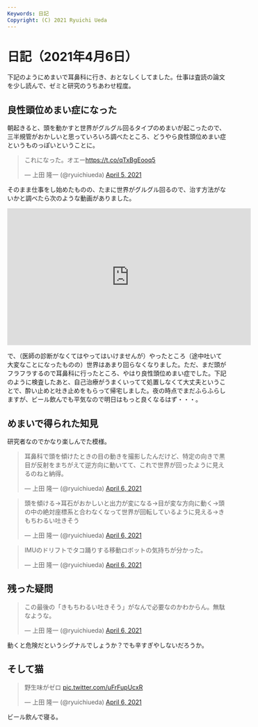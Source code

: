 ```yaml
---
Keywords: 日記
Copyright: (C) 2021 Ryuichi Ueda
---
```


# 日記（2021年4月6日）

下記のようにめまいで耳鼻科に行き、おとなしくしてました。仕事は査読の論文を少し読んで、ゼミと研究のうちあわせ程度。


## 良性頭位めまい症になった

朝起きると、頭を動かすと世界がグルグル回るタイプのめまいが起こったので、三半規管がおかしいと思っていろいろ調べたところ、どうやら良性頭位めまい症というものっぽいということに。

<blockquote class="twitter-tweet" data-partner="tweetdeck"><p lang="ja" dir="ltr">これになった。オエー<a href="https://t.co/qTxBgEooq5">https://t.co/qTxBgEooq5</a></p>&mdash; 上田 隆一 (@ryuichiueda) <a href="https://twitter.com/ryuichiueda/status/1379214851940098052?ref_src=twsrc%5Etfw">April 5, 2021</a></blockquote>
<script async src="https://platform.twitter.com/widgets.js" charset="utf-8"></script>


そのまま仕事をし始めたものの、たまに世界がグルグル回るので、治す方法がないかと調べたら次のような動画がありました。

<iframe width="560" height="315" src="https://www.youtube.com/embed/XispiTJXCuQ" title="YouTube video player" frameborder="0" allow="accelerometer; autoplay; clipboard-write; encrypted-media; gyroscope; picture-in-picture" allowfullscreen></iframe>

で、（医師の診断がなくてはやってはいけませんが）やったところ（途中吐いて大変なことになったものの）世界はあまり回らなくなりました。ただ、まだ頭がフラフラするので耳鼻科に行ったところ、やはり良性頭位めまい症でした。下記のように検査したあと、自己治療がうまくいってて処置しなくて大丈夫ということで、酔い止めと吐き止めをもらって帰宅しました。夜の時点でまだふらふらしますが、ビール飲んでも平気なので明日はもっと良くなるはず・・・。

## めまいで得られた知見

研究者なのでかなり楽しんでた模様。

<blockquote class="twitter-tweet"><p lang="ja" dir="ltr">耳鼻科で頭を傾けたときの目の動きを撮影したんだけど、特定の向きで黒目が反射をまちがえて逆方向に動いてて、これで世界が回ったように見えるのねと納得。</p>&mdash; 上田 隆一 (@ryuichiueda) <a href="https://twitter.com/ryuichiueda/status/1379261177822281734?ref_src=twsrc%5Etfw">April 6, 2021</a></blockquote> <script async src="https://platform.twitter.com/widgets.js" charset="utf-8"></script>

<blockquote class="twitter-tweet" data-partner="tweetdeck"><p lang="ja" dir="ltr">頭を傾ける→耳石がおかしいと出力が変になる→目が変な方向に動く→頭の中の絶対座標系と合わなくなって世界が回転しているように見える→きもちわるい吐きそう</p>&mdash; 上田 隆一 (@ryuichiueda) <a href="https://twitter.com/ryuichiueda/status/1379261614789029888?ref_src=twsrc%5Etfw">April 6, 2021</a></blockquote>
<script async src="https://platform.twitter.com/widgets.js" charset="utf-8"></script>

<blockquote class="twitter-tweet"><p lang="ja" dir="ltr">IMUのドリフトでタコ踊りする移動ロボットの気持ちが分かった。</p>&mdash; 上田 隆一 (@ryuichiueda) <a href="https://twitter.com/ryuichiueda/status/1379262451737239554?ref_src=twsrc%5Etfw">April 6, 2021</a></blockquote> <script async src="https://platform.twitter.com/widgets.js" charset="utf-8"></script>

## 残った疑問

<blockquote class="twitter-tweet"><p lang="ja" dir="ltr">この最後の「きもちわるい吐きそう」がなんで必要なのかわからん。無駄なような。</p>&mdash; 上田 隆一 (@ryuichiueda) <a href="https://twitter.com/ryuichiueda/status/1379261746834104325?ref_src=twsrc%5Etfw">April 6, 2021</a></blockquote> <script async src="https://platform.twitter.com/widgets.js" charset="utf-8"></script>

動くと危険だというシグナルでしょうか？でも辛すぎやしないだろうか。


## そして猫

<blockquote class="twitter-tweet"><p lang="ja" dir="ltr">野生味がゼロ <a href="https://t.co/uFrFupUcxR">pic.twitter.com/uFrFupUcxR</a></p>&mdash; 上田 隆一 (@ryuichiueda) <a href="https://twitter.com/ryuichiueda/status/1379348978945257475?ref_src=twsrc%5Etfw">April 6, 2021</a></blockquote> <script async src="https://platform.twitter.com/widgets.js" charset="utf-8"></script>


ビール飲んで寝る。
